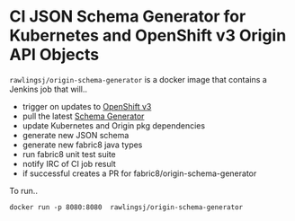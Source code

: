 CI JSON Schema Generator for Kubernetes and OpenShift v3 Origin API Objects
===========================================================================

`rawlingsj/origin-schema-generator` is a docker image that contains a Jenkins job that will..

- trigger on updates to [OpenShift v3](https://github.com/openshift/origin)
- pull the latest [Schema Generator](https://github.com/fabric8io/origin-schema-generator) 
- update Kubernetes and Origin pkg dependencies
- generate new JSON schema
- generate new fabric8 java types
- run fabric8 unit test suite
- notify IRC of CI job result
- if successful creates a PR for fabric8/origin-schema-generator

To run..

```
docker run -p 8080:8080  rawlingsj/origin-schema-generator
```